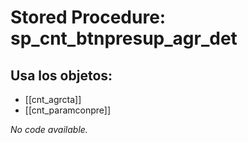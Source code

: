 # Stored Procedure: sp_cnt_btnpresup_agr_det

## Usa los objetos:
- [[cnt_agrcta]]
- [[cnt_paramconpre]]

*No code available.*
